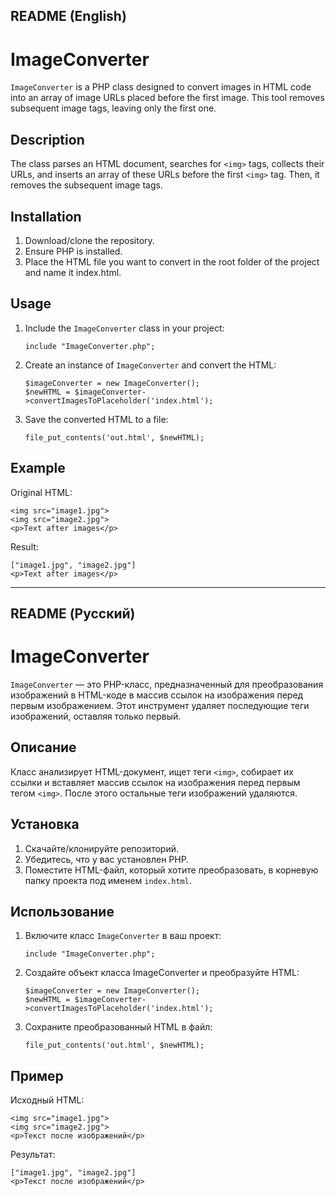 ## README (English)
# ImageConverter

`ImageConverter` is a PHP class designed to convert images in HTML code into an array of image URLs placed before the first image. This tool removes subsequent image tags, leaving only the first one.

## Description

The class parses an HTML document, searches for `<img>` tags, collects their URLs, and inserts an array of these URLs before the first `<img>` tag. Then, it removes the subsequent image tags.

## Installation

1. Download/clone the repository.
2. Ensure PHP is installed.
3. Place the HTML file you want to convert in the root folder of the project and name it index.html.

## Usage

1. Include the `ImageConverter` class in your project:
   ```
   include "ImageConverter.php"; 
   ```
2. Create an instance of `ImageConverter` and convert the HTML:
    ```
    $imageConverter = new ImageConverter();
    $newHTML = $imageConverter->convertImagesToPlaceholder('index.html');
    ```
3. Save the converted HTML to a file:
    ```
    file_put_contents('out.html', $newHTML); 
    ```

## Example

Original HTML:
```
<img src="image1.jpg">
<img src="image2.jpg">
<p>Text after images</p>
```

Result:
```
["image1.jpg", "image2.jpg"]
<p>Text after images</p>
```
---
## README (Русский)
# ImageConverter

`ImageConverter` — это PHP-класс, предназначенный для преобразования изображений в HTML-коде в массив ссылок на изображения перед первым изображением. Этот инструмент удаляет последующие теги изображений, оставляя только первый.

## Описание

Класс анализирует HTML-документ, ищет теги `<img>`, собирает их ссылки и вставляет массив ссылок на изображения перед первым тегом `<img>`. После этого остальные теги изображений удаляются.

## Установка

1. Скачайте/клонируйте репозиторий.
2. Убедитесь, что у вас установлен PHP.
3. Поместите HTML-файл, который хотите преобразовать, в корневую папку проекта под именем `index.html`.

## Использование

1. Включите класс `ImageConverter` в ваш проект:
   ```
   include "ImageConverter.php"; 
   ```
2. Создайте объект класса ImageConverter и преобразуйте HTML:
    ```
    $imageConverter = new ImageConverter();
    $newHTML = $imageConverter->convertImagesToPlaceholder('index.html');
    ```
3. Сохраните преобразованный HTML в файл:
    ```
    file_put_contents('out.html', $newHTML); 
    ```

## Пример

Исходный HTML:
```
<img src="image1.jpg">
<img src="image2.jpg">
<p>Текст после изображений</p>
```

Результат:
```
["image1.jpg", "image2.jpg"]
<p>Текст после изображений</p>
```
